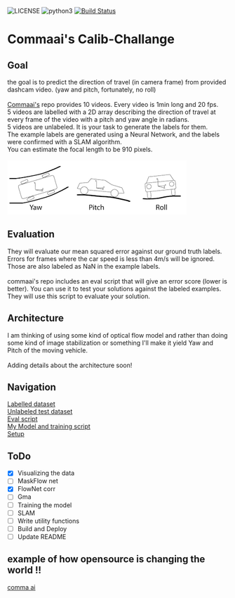![LICENSE](https://img.shields.io/badge/license-MIT-blue.svg)
![python3](https://img.shields.io/badge/python-3.8-blue.svg)
[![Build Status](https://travis-ci.com/shauray8/Calib-Challange.svg?branch=master)](https://travis-ci.com/shauray8/Calib-Challange)

# Commaai's Calib-Challange
## Goal
the goal is to predict the direction of travel (in camera frame) from provided dashcam video. (yaw and pitch, fortunately, no roll)
</br></br>
[Commaai's](https://github.com/commaai/calib_challange) repo provides 10 videos. Every video is 1min long and 20 fps.</br>
5 videos are labelled with a 2D array describing the direction of travel at every frame of the video with a pitch and yaw angle in radians.</br>
5 videos are unlabeled. It is your task to generate the labels for them.</br>
The example labels are generated using a Neural Network, and the labels were confirmed with a SLAM algorithm.</br>
You can estimate the focal length to be 910 pixels.</br>
</br>
![](./Docs/yaw-pitch-roll.png)

## Evaluation
They will evaluate our mean squared error against our ground truth labels. Errors for frames where the car speed is less than 4m/s will be ignored. Those are also labeled as NaN in the example labels.
</br></br>
commaai's repo includes an eval script that will give an error score (lower is better). You can use it to test your solutions against the labeled examples. They will use this script to evaluate your solution.

## Architecture 
I am thinking of using some kind of optical flow model and rather than doing some kind of image stabilization or something I'll make it yield Yaw and Pitch of the moving vehicle.
</br></br>
Adding details about the architecture soon!

## Navigation
[Labelled dataset](./labeled)</br>
[Unlabeled test dataset](./unlabeled)</br>
[Eval script](eval.py)</br>
[My Model and training script](./calib)</br>
[Setup](setup.py) </br>

## ToDo
- [x] Visualizing the data
- [ ] MaskFlow net
- [x] FlowNet corr
- [ ] Gma
- [ ] Training the model
- [ ] SLAM
- [ ] Write utility functions
- [ ] Build and Deploy
- [ ] Update README

## example of how opensource is changing the world !! 
[comma ai](https://github.com/commaai)
